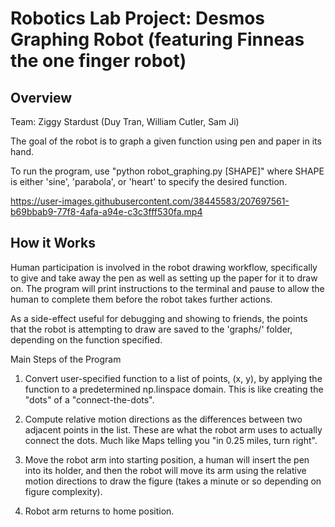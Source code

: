# Robotics Lab Project: Desmos Graphing Robot (featuring Finneas the one finger robot)

## Overview

Team: Ziggy Stardust (Duy Tran, William Cutler, Sam Ji)

The goal of the robot is to graph a given function using pen and paper in its hand.

To run the program, use "python robot_graphing.py [SHAPE]" where SHAPE is either 'sine', 'parabola', or 'heart' to specify the desired function.



https://user-images.githubusercontent.com/38445583/207697561-b69bbab9-77f8-4afa-a94e-c3c3fff530fa.mp4



## How it Works

Human participation is involved in the robot drawing workflow, specifically to give and take away the pen as well as setting up the paper for it to draw on. The program will print instructions to the terminal and pause to allow the human to complete them before the robot takes further actions.

As a side-effect useful for debugging and showing to friends, the points that the robot is attempting to draw are saved to the 'graphs/' folder, depending on the function specified.

Main Steps of the Program

1. Convert user-specified function to a list of points, (x, y), by applying the function to a predetermined np.linspace domain. This is like creating the "dots" of a "connect-the-dots".

2. Compute relative motion directions as the differences between two adjacent points in the list. These are what the robot arm uses to actually connect the dots. Much like Maps telling you "in 0.25 miles, turn right".

3. Move the robot arm into starting position, a human will insert the pen into its holder, and then the robot will move its arm using the relative motion directions to draw the figure (takes a minute or so depending on figure complexity).

4. Robot arm returns to home position.
